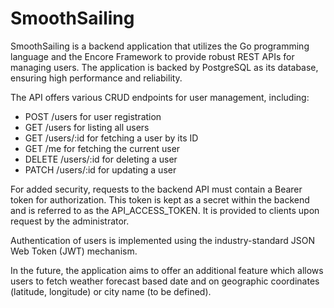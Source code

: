 # SmoothSailing

SmoothSailing is a backend application that utilizes the Go programming language and the Encore Framework to provide robust REST APIs for managing users. The application is backed by PostgreSQL as its database, ensuring high performance and reliability.

The API offers various CRUD endpoints for user management, including:

- POST /users for user registration
- GET /users for listing all users
- GET /users/:id for fetching a user by its ID
- GET /me for fetching the current user
- DELETE /users/:id for deleting a user
- PATCH /users/:id for updating a user

For added security, requests to the backend API must contain a Bearer token for authorization. This token is kept as a secret within the backend and is referred to as the API_ACCESS_TOKEN. It is provided to clients upon request by the administrator.

Authentication of users is implemented using the industry-standard JSON Web Token (JWT) mechanism.

In the future, the application aims to offer an additional feature which allows users to fetch weather forecast based date and on geographic coordinates (latitude, longitude) or city name (to be defined).
